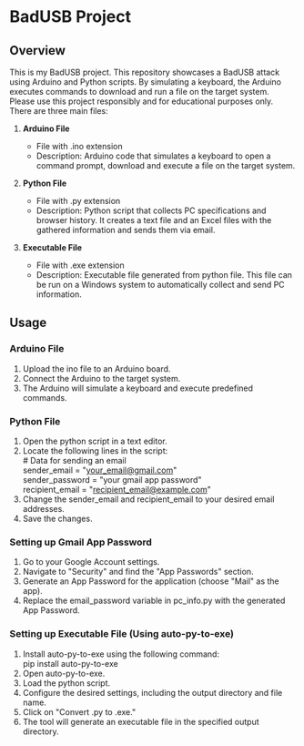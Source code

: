 # BadUSB Project

## Overview

This is my BadUSB project. This repository showcases a BadUSB attack using Arduino and Python scripts. By simulating a keyboard, the Arduino executes commands to download and run a file on the target system. Please use this project responsibly and for educational purposes only. There are three main files:

1. **Arduino File**
   - File with .ino extension
   - Description: Arduino code that simulates a keyboard to open a command prompt, download and execute a file on the target system.

2. **Python File**
   - File with .py extension
   - Description: Python script that collects PC specifications and browser history. It creates a text file and an Excel files with the gathered information and sends them via email.

3. **Executable File**
   - File with .exe extension
   - Description: Executable file generated from python file. This file can be run on a Windows system to automatically collect and send PC information.

## Usage

### Arduino File
1. Upload the ino file to an Arduino board.
2. Connect the Arduino to the target system.
3. The Arduino will simulate a keyboard and execute predefined commands.

### Python File
1. Open the python script in a text editor.
2. Locate the following lines in the script: \
   &num; Data for sending an email \
   sender_email = "your_email@gmail.com" \
   sender_password = "your gmail app password" \
   recipient_email = "recipient_email@example.com"
4. Change the sender_email and recipient_email to your desired email addresses.
5. Save the changes.

### Setting up Gmail App Password
1. Go to your Google Account settings.
2. Navigate to "Security" and find the "App Passwords" section.
3. Generate an App Password for the application (choose "Mail" as the app).
4. Replace the email_password variable in pc_info.py with the generated App Password.

### Setting up Executable File (Using auto-py-to-exe)
1. Install auto-py-to-exe using the following command: \
pip install auto-py-to-exe
2. Open auto-py-to-exe.
3. Load the python script.
4. Configure the desired settings, including the output directory and file name.
5. Click on "Convert .py to .exe."
6. The tool will generate an executable file in the specified output directory.

